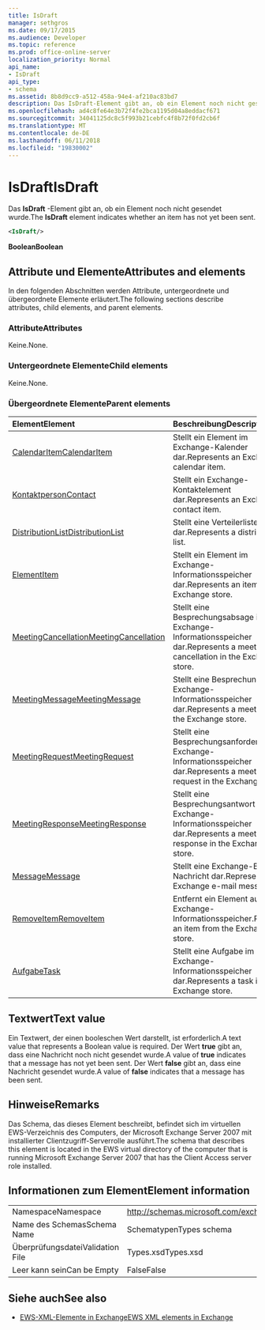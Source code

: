```yaml
---
title: IsDraft
manager: sethgros
ms.date: 09/17/2015
ms.audience: Developer
ms.topic: reference
ms.prod: office-online-server
localization_priority: Normal
api_name:
- IsDraft
api_type:
- schema
ms.assetid: 8b8d9cc9-a512-458a-94e4-af210ac83bd7
description: Das IsDraft-Element gibt an, ob ein Element noch nicht gesendet wurde.
ms.openlocfilehash: ad4c8fe64e3b72f4fe2bca1195d04a8eddacf671
ms.sourcegitcommit: 34041125dc8c5f993b21cebfc4f8b72f0fd2cb6f
ms.translationtype: MT
ms.contentlocale: de-DE
ms.lasthandoff: 06/11/2018
ms.locfileid: "19830002"
---
```

# <a name="isdraft"></a><span data-ttu-id="99e0f-103">IsDraft</span><span class="sxs-lookup"><span data-stu-id="99e0f-103">IsDraft</span></span>

<span data-ttu-id="99e0f-104">Das **IsDraft** -Element gibt an, ob ein Element noch nicht gesendet wurde.</span><span class="sxs-lookup"><span data-stu-id="99e0f-104">The **IsDraft** element indicates whether an item has not yet been sent.</span></span> 
  
```xml
<IsDraft/>
```

 <span data-ttu-id="99e0f-105">**Boolean**</span><span class="sxs-lookup"><span data-stu-id="99e0f-105">**Boolean**</span></span>
## <a name="attributes-and-elements"></a><span data-ttu-id="99e0f-106">Attribute und Elemente</span><span class="sxs-lookup"><span data-stu-id="99e0f-106">Attributes and elements</span></span>

<span data-ttu-id="99e0f-107">In den folgenden Abschnitten werden Attribute, untergeordnete und übergeordnete Elemente erläutert.</span><span class="sxs-lookup"><span data-stu-id="99e0f-107">The following sections describe attributes, child elements, and parent elements.</span></span>
  
### <a name="attributes"></a><span data-ttu-id="99e0f-108">Attribute</span><span class="sxs-lookup"><span data-stu-id="99e0f-108">Attributes</span></span>

<span data-ttu-id="99e0f-109">Keine.</span><span class="sxs-lookup"><span data-stu-id="99e0f-109">None.</span></span>
  
### <a name="child-elements"></a><span data-ttu-id="99e0f-110">Untergeordnete Elemente</span><span class="sxs-lookup"><span data-stu-id="99e0f-110">Child elements</span></span>

<span data-ttu-id="99e0f-111">Keine.</span><span class="sxs-lookup"><span data-stu-id="99e0f-111">None.</span></span>
  
### <a name="parent-elements"></a><span data-ttu-id="99e0f-112">Übergeordnete Elemente</span><span class="sxs-lookup"><span data-stu-id="99e0f-112">Parent elements</span></span>

|<span data-ttu-id="99e0f-113">**Element**</span><span class="sxs-lookup"><span data-stu-id="99e0f-113">**Element**</span></span>|<span data-ttu-id="99e0f-114">**Beschreibung**</span><span class="sxs-lookup"><span data-stu-id="99e0f-114">**Description**</span></span>|
|:-----|:-----|
|[<span data-ttu-id="99e0f-115">CalendarItem</span><span class="sxs-lookup"><span data-stu-id="99e0f-115">CalendarItem</span></span>](calendaritem.md) <br/> |<span data-ttu-id="99e0f-116">Stellt ein Element im Exchange-Kalender dar.</span><span class="sxs-lookup"><span data-stu-id="99e0f-116">Represents an Exchange calendar item.</span></span>  <br/> |
|[<span data-ttu-id="99e0f-117">Kontaktperson</span><span class="sxs-lookup"><span data-stu-id="99e0f-117">Contact</span></span>](contact.md) <br/> |<span data-ttu-id="99e0f-118">Stellt ein Exchange-Kontaktelement dar.</span><span class="sxs-lookup"><span data-stu-id="99e0f-118">Represents an Exchange contact item.</span></span>  <br/> |
|[<span data-ttu-id="99e0f-119">DistributionList</span><span class="sxs-lookup"><span data-stu-id="99e0f-119">DistributionList</span></span>](distributionlist.md) <br/> |<span data-ttu-id="99e0f-120">Stellt eine Verteilerliste dar.</span><span class="sxs-lookup"><span data-stu-id="99e0f-120">Represents a distribution list.</span></span>  <br/> |
|[<span data-ttu-id="99e0f-121">Element</span><span class="sxs-lookup"><span data-stu-id="99e0f-121">Item</span></span>](item.md) <br/> |<span data-ttu-id="99e0f-122">Stellt ein Element im Exchange-Informationsspeicher dar.</span><span class="sxs-lookup"><span data-stu-id="99e0f-122">Represents an item in the Exchange store.</span></span>  <br/> |
|[<span data-ttu-id="99e0f-123">MeetingCancellation</span><span class="sxs-lookup"><span data-stu-id="99e0f-123">MeetingCancellation</span></span>](meetingcancellation.md) <br/> |<span data-ttu-id="99e0f-124">Stellt eine Besprechungsabsage im Exchange-Informationsspeicher dar.</span><span class="sxs-lookup"><span data-stu-id="99e0f-124">Represents a meeting cancellation in the Exchange store.</span></span>  <br/> |
|[<span data-ttu-id="99e0f-125">MeetingMessage</span><span class="sxs-lookup"><span data-stu-id="99e0f-125">MeetingMessage</span></span>](meetingmessage.md) <br/> |<span data-ttu-id="99e0f-126">Stellt eine Besprechung im Exchange-Informationsspeicher dar.</span><span class="sxs-lookup"><span data-stu-id="99e0f-126">Represents a meeting in the Exchange store.</span></span>  <br/> |
|[<span data-ttu-id="99e0f-127">MeetingRequest</span><span class="sxs-lookup"><span data-stu-id="99e0f-127">MeetingRequest</span></span>](meetingrequest.md) <br/> |<span data-ttu-id="99e0f-128">Stellt eine Besprechungsanforderung im Exchange-Informationsspeicher dar.</span><span class="sxs-lookup"><span data-stu-id="99e0f-128">Represents a meeting request in the Exchange store.</span></span>  <br/> |
|[<span data-ttu-id="99e0f-129">MeetingResponse</span><span class="sxs-lookup"><span data-stu-id="99e0f-129">MeetingResponse</span></span>](meetingresponse.md) <br/> |<span data-ttu-id="99e0f-130">Stellt eine Besprechungsantwort im Exchange-Informationsspeicher dar.</span><span class="sxs-lookup"><span data-stu-id="99e0f-130">Represents a meeting response in the Exchange store.</span></span>  <br/> |
|[<span data-ttu-id="99e0f-131">Message</span><span class="sxs-lookup"><span data-stu-id="99e0f-131">Message</span></span>](message-ex15websvcsotherref.md) <br/> |<span data-ttu-id="99e0f-132">Stellt eine Exchange-E-Mail-Nachricht dar.</span><span class="sxs-lookup"><span data-stu-id="99e0f-132">Represents an Exchange e-mail message.</span></span>  <br/> |
|[<span data-ttu-id="99e0f-133">RemoveItem</span><span class="sxs-lookup"><span data-stu-id="99e0f-133">RemoveItem</span></span>](removeitem.md) <br/> |<span data-ttu-id="99e0f-134">Entfernt ein Element aus dem Exchange-Informationsspeicher.</span><span class="sxs-lookup"><span data-stu-id="99e0f-134">Removes an item from the Exchange store.</span></span>  <br/> |
|[<span data-ttu-id="99e0f-135">Aufgabe</span><span class="sxs-lookup"><span data-stu-id="99e0f-135">Task</span></span>](task.md) <br/> |<span data-ttu-id="99e0f-136">Stellt eine Aufgabe im Exchange-Informationsspeicher dar.</span><span class="sxs-lookup"><span data-stu-id="99e0f-136">Represents a task in the Exchange store.</span></span>  <br/> |
   
## <a name="text-value"></a><span data-ttu-id="99e0f-137">Textwert</span><span class="sxs-lookup"><span data-stu-id="99e0f-137">Text value</span></span>

<span data-ttu-id="99e0f-138">Ein Textwert, der einen booleschen Wert darstellt, ist erforderlich.</span><span class="sxs-lookup"><span data-stu-id="99e0f-138">A text value that represents a Boolean value is required.</span></span> <span data-ttu-id="99e0f-139">Der Wert **true** gibt an, dass eine Nachricht noch nicht gesendet wurde.</span><span class="sxs-lookup"><span data-stu-id="99e0f-139">A value of **true** indicates that a message has not yet been sent.</span></span> <span data-ttu-id="99e0f-140">Der Wert **false** gibt an, dass eine Nachricht gesendet wurde.</span><span class="sxs-lookup"><span data-stu-id="99e0f-140">A value of **false** indicates that a message has been sent.</span></span> 
  
## <a name="remarks"></a><span data-ttu-id="99e0f-141">Hinweise</span><span class="sxs-lookup"><span data-stu-id="99e0f-141">Remarks</span></span>

<span data-ttu-id="99e0f-142">Das Schema, das dieses Element beschreibt, befindet sich im virtuellen EWS-Verzeichnis des Computers, der Microsoft Exchange Server 2007 mit installierter Clientzugriff-Serverrolle ausführt.</span><span class="sxs-lookup"><span data-stu-id="99e0f-142">The schema that describes this element is located in the EWS virtual directory of the computer that is running Microsoft Exchange Server 2007 that has the Client Access server role installed.</span></span>
  
## <a name="element-information"></a><span data-ttu-id="99e0f-143">Informationen zum Element</span><span class="sxs-lookup"><span data-stu-id="99e0f-143">Element information</span></span>

|||
|:-----|:-----|
|<span data-ttu-id="99e0f-144">Namespace</span><span class="sxs-lookup"><span data-stu-id="99e0f-144">Namespace</span></span>  <br/> |http://schemas.microsoft.com/exchange/services/2006/types  <br/> |
|<span data-ttu-id="99e0f-145">Name des Schemas</span><span class="sxs-lookup"><span data-stu-id="99e0f-145">Schema Name</span></span>  <br/> |<span data-ttu-id="99e0f-146">Schematypen</span><span class="sxs-lookup"><span data-stu-id="99e0f-146">Types schema</span></span>  <br/> |
|<span data-ttu-id="99e0f-147">Überprüfungsdatei</span><span class="sxs-lookup"><span data-stu-id="99e0f-147">Validation File</span></span>  <br/> |<span data-ttu-id="99e0f-148">Types.xsd</span><span class="sxs-lookup"><span data-stu-id="99e0f-148">Types.xsd</span></span>  <br/> |
|<span data-ttu-id="99e0f-149">Leer kann sein</span><span class="sxs-lookup"><span data-stu-id="99e0f-149">Can be Empty</span></span>  <br/> |<span data-ttu-id="99e0f-150">False</span><span class="sxs-lookup"><span data-stu-id="99e0f-150">False</span></span>  <br/> |
   
## <a name="see-also"></a><span data-ttu-id="99e0f-151">Siehe auch</span><span class="sxs-lookup"><span data-stu-id="99e0f-151">See also</span></span>



- [<span data-ttu-id="99e0f-152">EWS-XML-Elemente in Exchange</span><span class="sxs-lookup"><span data-stu-id="99e0f-152">EWS XML elements in Exchange</span></span>](ews-xml-elements-in-exchange.md)

